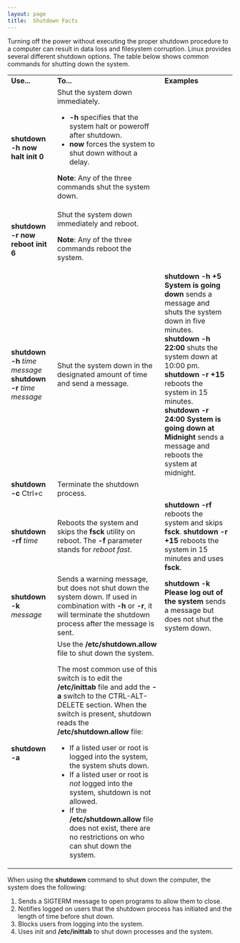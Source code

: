 ```yaml
---
layout: page
title:  Shutdown Facts
---
```


Turning off the power without executing the proper shutdown procedure to a
computer can result in data loss and filesystem corruption. Linux provides
several different shutdown options. The table below shows common commands for
shutting down the system.

<table>

<tr> <td><b>Use...</b></td> <td><b>To...</b></td> <td><b>Examples</b></td>

</tr>

<tr> <td><b>shutdown -h now  
halt</b>  
<b>init 0</b> </td> <td>Shut the system down immediately.

<ul>

<li><b>-h</b> specifies that the system halt or poweroff after shutdown.

</li>

<li><b>now </b>forces the system to shut down without a delay.

</li>

</ul>

<b>Note</b>: Any of the three commands shut the system down.

</td> <td>   </td>

</tr>

<tr> <td><b>shutdown -r now  
reboot  
init 6</b> </td> <td>Shut the system down immediately and reboot.

<b>Note</b>: Any of the three commands reboot the system.

</td> <td> </td>

</tr>

<tr> <td><b>shutdown -h</b> <i>time message</i><b>  
shutdown -r</b> <i>time message</i></td> <td>Shut the system down in the
designated amount of time and send a message. </td> <td><b>shutdown -h +5</b>
<b>System is going down </b>sends a message and shuts the system down in five
minutes. <b>  
shutdown -h 22:00</b> shuts the system down at 10:00 pm.  
<b>shutdown -r +15</b> reboots the system in 15 minutes.  
<b>shutdown -r 24:00</b> <b>System is going down at Midnight </b>sends a
message and reboots the system at midnight. </td>

</tr>

<tr> <td><b>shutdown -c</b>  
Ctrl+c</td> <td>Terminate the shutdown process.</td> <td> </td>

</tr>

<tr> <td><b>shutdown -rf </b><i>time</i></td> <td>Reboots the system and skips
the <b>fsck</b> utility on reboot. The <b> -f</b> parameter stands for
<i>reboot fast</i>. </td> <td><b>shutdown -rf </b>reboots the system and skips
<b>fsck</b>. <b>  
shutdown -r +15</b> reboots the system in 15 minutes and uses <b>fsck</b>.
</td>

</tr>

<tr> <td><b>shutdown -k </b><i>message</i></td> <td>Sends a warning message,
but does not shut down the system down. If used in combination with<b> -h</b>
or <b>-r</b>, it will terminate the shutdown process after the message is
sent.</td> <td><b>shutdown -k Please log out of the system </b>sends a message
but does not shut the system down.</td>

</tr>

<tr> <td><b>shutdown -a</b></td> <td>Use the <b>/etc/shutdown.allow</b> file
to shut down the system.

The most common use of this switch is to edit the <b>/etc/inittab</b> file and
add the <b>-a</b> switch to the CTRL-ALT-DELETE section. When the switch is
present, shutdown reads the <b>/etc/shutdown.allow</b> file:

<ul>

<li>If a listed user or root is logged into the system, the system shuts down.

</li>

<li>If a listed user or root is <i>not</i> logged into the system, shutdown is
not allowed.

</li>

<li>If the <b>/etc/shutdown.allow</b> file does not exist, there are no
restrictions on who can shut down the system.

</li>

</ul> </td> <td> </td>

</tr> </table>

When using the **shutdown** command to shut down the computer, the system does
the following:

  1. Sends a SIGTERM message to open programs to allow them to close. 
  2. Notifies logged on users that the shutdown process has initiated and the length of time before shut down. 
  3. Blocks users from logging into the system. 
  4. Uses init and **/etc/inittab** to shut down processes and the system. 

